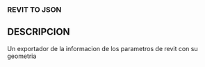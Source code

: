 ### REVIT TO JSON

## DESCRIPCION

Un exportador de la informacion de los parametros de revit con su geometria 
